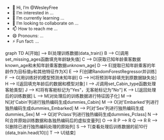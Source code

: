 - 👋 Hi, I’m @WesleyFree
- 👀 I’m interested in ...
- 🌱 I’m currently learning ...
- 💞️ I’m looking to collaborate on ...
- 📫 How to reach me ...
- 😄 Pronouns: ...
- ⚡ Fun fact: ...

<!---
WesleyFree/WesleyFree is a ✨ special ✨ repository because its `README.md` (this file) appears on your GitHub profile.
You can click the Preview link to take a look at your changes.
--->
graph TD
    A[开始] --> B{处理训练数据(data_train)}
    B --> C[调用set_missing_ages函数填充年龄缺失值]
    C --> D[获取已知年龄乘客数据known_age和未知年龄乘客数据unknown_age]
    D --> E[提取已知年龄乘客的年龄作为目标值y和其他特征作为X]
    E --> F[创建RandomForestRegressor并训练]
    F --> G[用训练好的模型预测未知年龄]
    G --> H[将预测年龄填充到原数据缺失处]
    H --> I[返回填充年龄后的数据和模型对象]
    I --> J[调用set_Cabin_type函数处理客舱类型]
    J --> K[将有客舱标记为"Yes"，无客舱标记为"No"]
    K --> L[返回处理后的训练数据]
    L --> M[对处理后的训练数据进行特征因子化]
    M --> N[对'Cabin'列进行独热编码生成dummies_Cabin]
    M --> O[对'Embarked'列进行独热编码生成dummies_Embarked]
    M --> P[对'Sex'列进行独热编码生成dummies_Sex]
    M --> Q[对'Pclass'列进行独热编码生成dummies_Pclass]
    N --> R[合并原始训练数据和各独热编码后的虚拟变量列]
    O --> R
    P --> R
    Q --> R
    R --> S[删除已进行独热编码处理的原始列]
    S --> T[查看处理后训练数据的前10行(data_train.head(10))]
    T --> U[结束]
